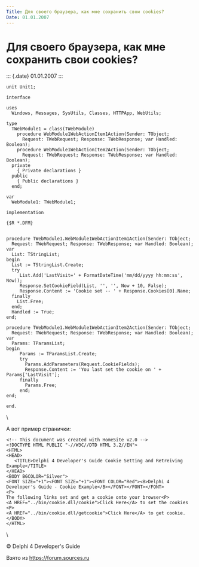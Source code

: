 ```yaml
---
Title: Для своего браузера, как мне сохранить свои cookies?
Date: 01.01.2007
---
```



Для своего браузера, как мне сохранить свои cookies?
====================================================

::: {.date}
01.01.2007
:::

    unit Unit1;
     
    interface
     
    uses
      Windows, Messages, SysUtils, Classes, HTTPApp, WebUtils;
     
    type
      TWebModule1 = class(TWebModule)
        procedure WebModule1WebActionItem1Action(Sender: TObject;
          Request: TWebRequest; Response: TWebResponse; var Handled: Boolean);
        procedure WebModule1WebActionItem2Action(Sender: TObject;
          Request: TWebRequest; Response: TWebResponse; var Handled: Boolean);
      private
        { Private declarations }
      public
        { Public declarations }
      end;
     
    var
      WebModule1: TWebModule1;  
     
    implementation
     
    {$R *.DFM}
     
     
    procedure TWebModule1.WebModule1WebActionItem1Action(Sender: TObject;
      Request: TWebRequest; Response: TWebResponse; var Handled: Boolean);
    var
      List: TStringList;
    begin
      List := TStringList.Create;
      try
         List.Add('LastVisit=' + FormatDateTime('mm/dd/yyyy hh:mm:ss', Now));
         Response.SetCookieField(List, '', '', Now + 10, False);
         Response.Content := 'Cookie set -- ' + Response.Cookies[0].Name;
      finally
        List.Free;
      end;
      Handled := True;
    end;
     
    procedure TWebModule1.WebModule1WebActionItem2Action(Sender: TObject;
      Request: TWebRequest; Response: TWebResponse; var Handled: Boolean);
    var
      Params: TParamsList;
    begin
         Params := TParamsList.Create;
         try
           Params.AddParameters(Request.CookieFields);
           Response.Content := 'You last set the cookie on ' + Params['LastVisit'];
         finally
           Params.Free;
         end;
    end;
     
    end.

 \

А вот пример странички:

    <!-- This document was created with HomeSite v2.0 -->
    <!DOCTYPE HTML PUBLIC "-//W3C//DTD HTML 3.2//EN">
    <HTML>
    <HEAD>
       <TITLE>Delphi 4 Developer's Guide Cookie Setting and Retreiving Example</TITLE>
    </HEAD>
    <BODY BGCOLOR="Silver">
    <FONT SIZE="+1"><FONT SIZE="+1"><FONT COLOR="Red"><B>Delphi 4 Developer's Guide - Cookie Example</B></FONT></FONT></FONT>
    <P>
    The following links set and get a cookie onto your browser<P>
    <A HREF="../bin/cookie.dll/cookie">Click Here</A> to set the cookies
    <P>
    <A HREF="../bin/cookie.dll/getcookie">Click Here</A> to get cookie.
    </BODY>
    </HTML>

 \

© Delphi 4 Developer\'s Guide

Взято из <https://forum.sources.ru>
